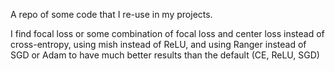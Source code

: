 A repo of some code that I re-use in my projects.

I find focal loss or some combination of focal loss and center loss instead of cross-entropy, using mish instead of
ReLU, and using Ranger instead of SGD or Adam to have much better results than the default (CE, ReLU, SGD)